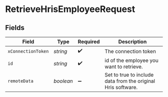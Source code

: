 # RetrieveHrisEmployeeRequest


## Fields

| Field                                                        | Type                                                         | Required                                                     | Description                                                  |
| ------------------------------------------------------------ | ------------------------------------------------------------ | ------------------------------------------------------------ | ------------------------------------------------------------ |
| `xConnectionToken`                                           | *string*                                                     | :heavy_check_mark:                                           | The connection token                                         |
| `id`                                                         | *string*                                                     | :heavy_check_mark:                                           | id of the employee you want to retrieve.                     |
| `remoteData`                                                 | *boolean*                                                    | :heavy_minus_sign:                                           | Set to true to include data from the original Hris software. |